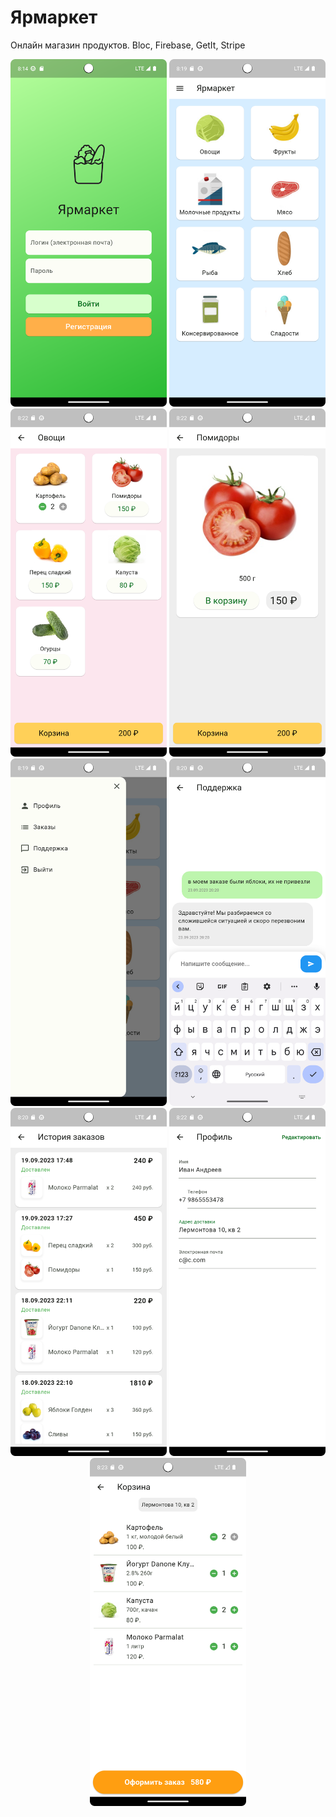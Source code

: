 # Ярмаркет

Онлайн магазин продуктов. Bloc, Firebase, GetIt, Stripe
<p align="center">
<img src="https://github.com/itgirlschool/mobile8_final_project/blob/master/screenshots/1.png" width="250">
<img src="https://github.com/itgirlschool/mobile8_final_project/blob/master/screenshots/2.png" width="250">
  <img src="https://github.com/itgirlschool/mobile8_final_project/blob/master/screenshots/7.png" width="250">
  <img src="https://github.com/itgirlschool/mobile8_final_project/blob/master/screenshots/8.png" width="250">
  <img src="https://github.com/itgirlschool/mobile8_final_project/blob/master/screenshots/3.png" width="250">
  <img src="https://github.com/itgirlschool/mobile8_final_project/blob/master/screenshots/4.png" width="250">
  <img src="https://github.com/itgirlschool/mobile8_final_project/blob/master/screenshots/5.png" width="250">
  <img src="https://github.com/itgirlschool/mobile8_final_project/blob/master/screenshots/6.png" width="250">
  
  <img src="https://github.com/itgirlschool/mobile8_final_project/blob/master/screenshots/9.png" width="250">
</p>

